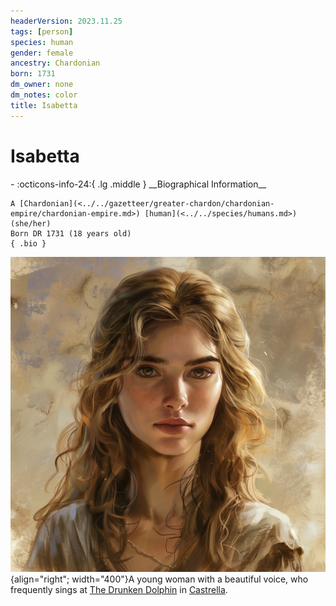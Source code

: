 ```yaml
---
headerVersion: 2023.11.25
tags: [person]
species: human
gender: female
ancestry: Chardonian
born: 1731
dm_owner: none
dm_notes: color
title: Isabetta
---
```

# Isabetta
<div class="grid cards ext-narrow-margin ext-one-column" markdown>
- :octicons-info-24:{ .lg .middle } __Biographical Information__

    A [Chardonian](<../../gazetteer/greater-chardon/chardonian-empire/chardonian-empire.md>) [human](<../../species/humans.md>) (she/her)  
    Born DR 1731 (18 years old)  
    { .bio }

</div>


![Isabetta](../../assets/isabetta.png){align="right"; width="400"}A young woman with a beautiful voice, who frequently sings at [The Drunken Dolphin](<../../gazetteer/greater-chardon/chardonian-empire/apporia/the-drunken-dolphin.md>) in [Castrella](<../../gazetteer/greater-chardon/chardonian-empire/apporia/castrella.md>). 

